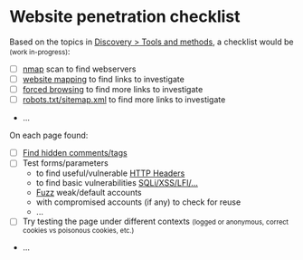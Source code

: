 # Website penetration checklist

<div class="row row-cols-md-2"><div>

Based on the topics in [Discovery > Tools and methods](../index.md#tools-and-methods-), a checklist would be <small>(work in-progress)</small>:

* [ ] [nmap](../tools/nmap.md) scan to find webservers
* [ ] [website mapping](../techniques/mapping.md) to find links to investigate
* [ ] [forced browsing](../techniques/forced_browsing.md) to find more links to investigate
* [ ] [robots.txt/sitemap.xml](../techniques/code_analysis.md#links) to find more links to investigate
* ...
</div><div>

On each page found:

* [ ] [Find hidden comments/tags](../techniques/code_analysis.md)
* [ ] Test forms/parameters
  * to find useful/vulnerable [HTTP Headers](../techniques/code_analysis.md#analyze-the-network)
  * to find basic vulnerabilities [SQLi/XSS/LFI/...](../../s3.exploitation/index.md#common-techniques)
  * [Fuzz](/cybersecurity/red-team/s2.discovery/techniques/fuzzing.md) weak/default accounts
  * with compromised accounts (if any) to check for reuse
  * ...
* [ ] Try testing the page under different contexts <small>(logged or anonymous, correct cookies vs poisonous cookies, etc.)</small>
* ...
</div></div>